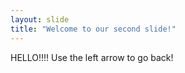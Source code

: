 ```yaml
---
layout: slide
title: "Welcome to our second slide!"
---
```

HELLO!!!!
Use the left arrow to go back!